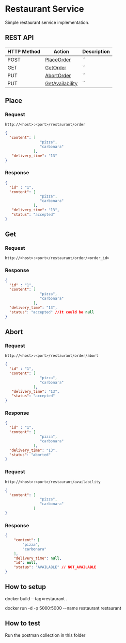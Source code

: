 # Restaurant Service
Simple restaurant service implementation.

## REST API

| HTTP Method           | Action                | Description                              |
| --------------------- | --------------------- | ---------------------------------------- |
| POST                  | [PlaceOrder](#place)  | `` |
| GET                   | [GetOrder](#get)      | `` |
| PUT                   | [AbortOrder](#abort)  | `` |
| PUT                   | [GetAvailability](#availability)  | `` |



## Place

### Request

`http://<host>:<port>/restaurant/order`

```JSON
{
  "content": [
                "pizza",
                "carbonara"
             ],
   "delivery_time": "13"
}
```

### Response

```JSON
{ 
  "id" : "1",
  "content": [
                "pizza",
                "carbonara"
             ],
   "delivery_time": "13",
   "status": "accepted"
}
```

## Get

### Request
`http://<host>:<port>/restaurant/order/<order_id>`
### Response
```JSON
{
  "id" : "1",
  "content": [
                "pizza",
                "carbonara"
             ],
  "delivery_time": "13",
  "status": "accepted" //It could be null
}
```


## Abort

### Request

`http://<host>:<port>/restaurant/order/abort`


```JSON
{
  "id" : "1",
  "content": [
                "pizza",
                "carbonara"
             ],
   "delivery_time": "13",
   "status": "accepted"
}
```
### Response
```JSON
{
  "id" : "1",
  "content": [
                "pizza",
                "carbonara"
             ],
  "delivery_time": "13",
  "status": "aborted"
}
```

### Request

`http://<host>:<port>/restaurant/availability`


```JSON
{
  "content": [
                "pizza",
                "carbonara"
             ]
}
```
### Response
```JSON
{
    "content": [
        "pizza",
        "carbonara"
    ],
    "delivery_time": null,
    "id": null,
    "status": "AVAILABLE" // NOT_AVAILABLE
}
```

## How to setup

docker build --tag=restaurant .

docker run -d -p 5000:5000 --name restaurant restaurant

## How to test
Run the postman collection in this folder